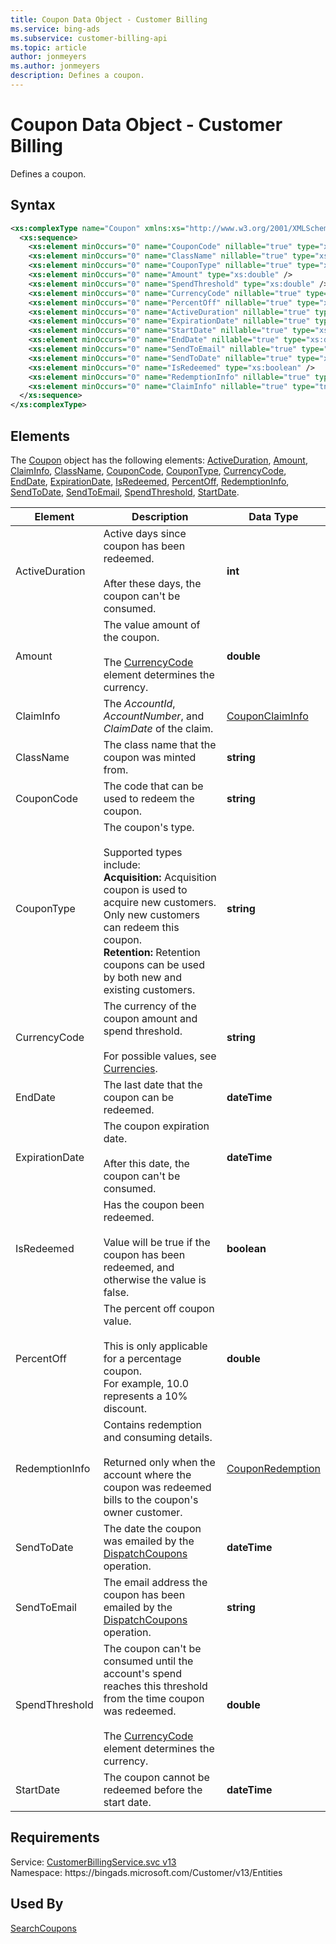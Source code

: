 ```yaml
---
title: Coupon Data Object - Customer Billing
ms.service: bing-ads
ms.subservice: customer-billing-api
ms.topic: article
author: jonmeyers
ms.author: jonmeyers
description: Defines a coupon.
---
```

# Coupon Data Object - Customer Billing
Defines a coupon.

## Syntax
```xml
<xs:complexType name="Coupon" xmlns:xs="http://www.w3.org/2001/XMLSchema">
  <xs:sequence>
    <xs:element minOccurs="0" name="CouponCode" nillable="true" type="xs:string" />
    <xs:element minOccurs="0" name="ClassName" nillable="true" type="xs:string" />
    <xs:element minOccurs="0" name="CouponType" nillable="true" type="xs:string" />
    <xs:element minOccurs="0" name="Amount" type="xs:double" />
    <xs:element minOccurs="0" name="SpendThreshold" type="xs:double" />
    <xs:element minOccurs="0" name="CurrencyCode" nillable="true" type="xs:string" />
    <xs:element minOccurs="0" name="PercentOff" nillable="true" type="xs:double" />
    <xs:element minOccurs="0" name="ActiveDuration" nillable="true" type="xs:int" />
    <xs:element minOccurs="0" name="ExpirationDate" nillable="true" type="xs:dateTime" />
    <xs:element minOccurs="0" name="StartDate" nillable="true" type="xs:dateTime" />
    <xs:element minOccurs="0" name="EndDate" nillable="true" type="xs:dateTime" />
    <xs:element minOccurs="0" name="SendToEmail" nillable="true" type="xs:string" />
    <xs:element minOccurs="0" name="SendToDate" nillable="true" type="xs:dateTime" />
    <xs:element minOccurs="0" name="IsRedeemed" type="xs:boolean" />
    <xs:element minOccurs="0" name="RedemptionInfo" nillable="true" type="tns:CouponRedemption" />
    <xs:element minOccurs="0" name="ClaimInfo" nillable="true" type="tns:CouponClaimInfo" />
  </xs:sequence>
</xs:complexType>
```

## <a name="elements"></a>Elements

The [Coupon](coupon.md) object has the following elements: [ActiveDuration](#activeduration), [Amount](#amount), [ClaimInfo](#claiminfo), [ClassName](#classname), [CouponCode](#couponcode), [CouponType](#coupontype), [CurrencyCode](#currencycode), [EndDate](#enddate), [ExpirationDate](#expirationdate), [IsRedeemed](#isredeemed), [PercentOff](#percentoff), [RedemptionInfo](#redemptioninfo), [SendToDate](#sendtodate), [SendToEmail](#sendtoemail), [SpendThreshold](#spendthreshold), [StartDate](#startdate).

|Element|Description|Data Type|
|-----------|---------------|-------------|
|<a name="activeduration"></a>ActiveDuration|Active days since coupon has been redeemed.<br/><br/>After these days, the coupon can't be consumed.|**int**|
|<a name="amount"></a>Amount|The value amount of the coupon.<br/><br/>The [CurrencyCode](#currencycode) element determines the currency.|**double**|
|<a name="claiminfo"></a>ClaimInfo|The *AccountId*, *AccountNumber*, and *ClaimDate* of the claim.|[CouponClaimInfo](couponclaiminfo.md)|
|<a name="classname"></a>ClassName|The class name that the coupon was minted from.|**string**|
|<a name="couponcode"></a>CouponCode|The code that can be used to redeem the coupon.|**string**|
|<a name="coupontype"></a>CouponType|The coupon's type.<br/><br/>Supported types include:<br/>**Acquisition:** Acquisition coupon is used to acquire new customers. Only new customers can redeem this coupon.<br/>**Retention:** Retention coupons can be used by both new and existing customers.|**string**|
|<a name="currencycode"></a>CurrencyCode|The currency of the coupon amount and spend threshold.<br/><br/>For possible values, see [Currencies](../guides/currencies.md).|**string**|
|<a name="enddate"></a>EndDate|The last date that the coupon can be redeemed.|**dateTime**|
|<a name="expirationdate"></a>ExpirationDate|The coupon expiration date.<br/><br/>After this date, the coupon can't be consumed.|**dateTime**|
|<a name="isredeemed"></a>IsRedeemed|Has the coupon been redeemed.<br/><br/>Value will be true if the coupon has been redeemed, and otherwise the value is false.|**boolean**|
|<a name="percentoff"></a>PercentOff|The percent off coupon value.<br/><br/>This is only applicable for a percentage coupon.<br/>For example, 10.0 represents a 10% discount.|**double**|
|<a name="redemptioninfo"></a>RedemptionInfo|Contains redemption and consuming details.<br/><br/>Returned only when the account where the coupon was redeemed bills to the coupon's owner customer.|[CouponRedemption](couponredemption.md)|
|<a name="sendtodate"></a>SendToDate|The date the coupon was emailed by the [DispatchCoupons](dispatchcoupons.md) operation.|**dateTime**|
|<a name="sendtoemail"></a>SendToEmail|The email address the coupon has been emailed by the [DispatchCoupons](dispatchcoupons.md) operation.|**string**|
|<a name="spendthreshold"></a>SpendThreshold|The coupon can't be consumed until the account's spend reaches this threshold from the time coupon was redeemed.<br/><br/>The [CurrencyCode](#currencycode) element determines the currency.|**double**|
|<a name="startdate"></a>StartDate|The coupon cannot be redeemed before the start date.|**dateTime**|

## Requirements
Service: [CustomerBillingService.svc v13](https://clientcenter.api.bingads.microsoft.com/Api/Billing/v13/CustomerBillingService.svc)  
Namespace: https\://bingads.microsoft.com/Customer/v13/Entities  

## Used By
[SearchCoupons](searchcoupons.md)  
